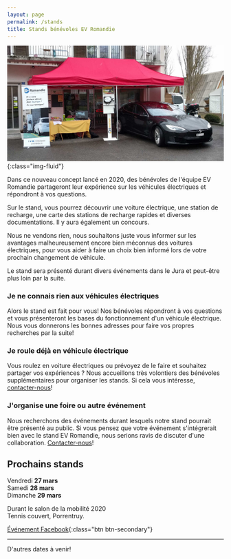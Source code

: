 ```yaml
---
layout: page
permalink: /stands
title: Stands bénévoles EV Romandie
---
```


<div class="row">
<div class="col-md-8" markdown="1">

![Illustration stands](/media/20200201-stand-ev-romandie.jpg?v=e3c6a76b657dff2adf1bc5cbdb99e5f6){:class="img-fluid"}

Dans ce nouveau concept lancé en 2020, des bénévoles de l'équipe EV Romandie partageront leur expérience sur les véhicules électriques et répondront à vos questions.

Sur le stand, vous pourrez découvrir une voiture électrique, une station de recharge, une carte des stations de recharge rapides et diverses documentations. Il y aura également un concours.

Nous ne vendons rien, nous souhaitons juste vous informer sur les avantages malheureusement encore bien méconnus des voitures électriques, pour vous aider à faire un choix bien informé lors de votre prochain changement de véhicule.

Le stand sera présenté durant divers événements dans le Jura et peut-être plus loin par la suite.

### Je ne connais rien aux véhicules électriques

Alors le stand est fait pour vous!
Nos bénévoles répondront à vos questions et vous présenteront les bases du fonctionnement d'un véhicule électrique.
Nous vous donnerons les bonnes adresses pour faire vos propres recherches par la suite!

### Je roule déjà en véhicule électrique

Vous roulez en voiture électriques ou prévoyez de le faire et souhaitez partager vos expériences ?
Nous accueillons très volontiers des bénévoles supplémentaires pour organiser les stands.
Si cela vous intéresse, [contacter-nous](/contact)!

### J'organise une foire ou autre événement

Nous recherchons des événements durant lesquels notre stand pourrait être présenté au public.
Si vous pensez que votre événement s'intégrerait bien avec le stand EV Romandie, nous serions ravis de discuter d'une collaboration.
[Contacter-nous](/contact)!

</div>
<div class="col-md-4" markdown="1">

## Prochains stands

Vendredi **27 mars**<br>
Samedi **28 mars**<br>
Dimanche **29 mars**

Durant le salon de la mobilité 2020<br>
Tennis couvert, Porrentruy.

[Événement Facebook](https://www.facebook.com/events/3486520158087606/){:class="btn btn-secondary"}

---

D'autres dates à venir!

</div>
</div>

